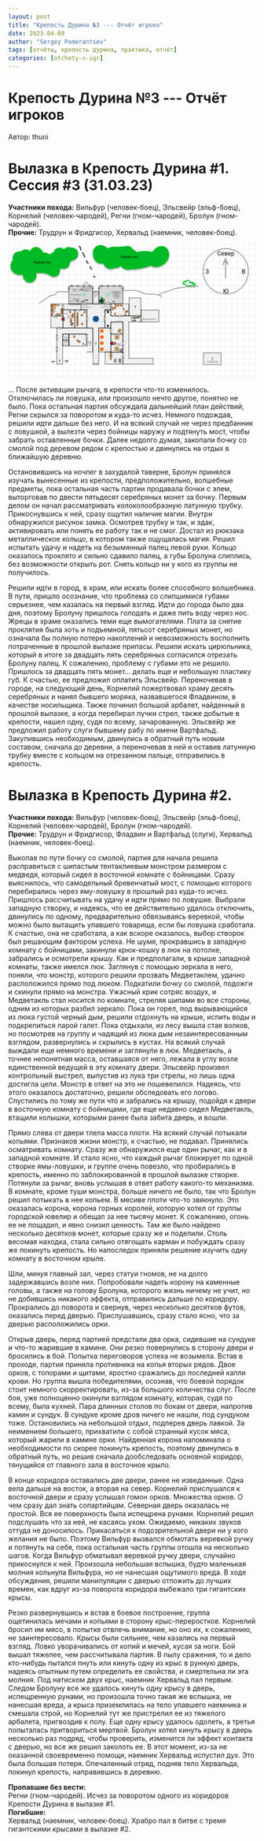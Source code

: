 ```yaml
---
layout: post
title: "Крепость Дурина №3 --- Отчёт игроко"
date: 2023-04-09
author: "Sergey Pomerantsev"
tags: [отчёты, крепость дурина, практика, отчёт]
categories: [otchety-s-igr]
---
```


# Крепость Дурина №3 --- Отчёт игроков

Автор: thuoi

# Вылазка в Крепость Дурина #1. Сессия #3 (31.03.23)

**Участники похода:** Вильфур (человек-боец), Эльсвейр (эльф-боец), Корнелий (человек-чародей), Регни (гном-чародей), Бролун (гном-чародей).   
**Прочие:** Трудрун и Фридгисор, Хервальд (наемник, человек-боец). 

![](/assets/images/_durin_Map_09.04.23.png)

... После активации рычага, в крепости что-то изменилось. Отключилась ли ловушка, или произошло нечто другое, понятно не было. Пока остальная партия обсуждала дальнейший план действий, Регни скрылся за поворотом и куда-то исчез. Немного подождав, решили идти дальше без него. И на всякий случай не через предбанник с ловушкой, а вылезти через бойницы наружу и подтянуть мост, чтобы забрать оставленные бочки. Далее недолго думая, закопали бочку со смолой под деревом рядом с крепостью и двинулись на отдых в ближайшую деревню. 

Остановившись на ночлег в захудалой таверне, Бролун принялся изучать вынесенные из крепости, предположительно, волшебные предметы, пока остальная часть партии продавала бочки с элем, выторговав по двести пятьдесят серебряных монет за бочку. Первым делом он начал рассматривать колоколообразную латунную трубку. Прикоснувшись к ней, сразу ощутил наличие магии. Внутри обнаружился рисунок замка. Осмотрев трубку и так, и эдак, активировать или понять ее работу так и не смог. Достал из рюкзака металлическое кольцо, в котором также ощущалась магия. Решил испытать удачу и надеть на безымянный палец левой руки. Кольцо оказалось проклято и сильно сдавило палец, а губы Бролуна слиплись, без возможности открыть рот. Снять кольцо ни у кого из группы не получилось. 

Решили идти в город, в храм, или искать более способного волшебника. В пути, пришло осознание, что проблема со слипшимися губами серьезнее, чем казалась на первый взгляд. Идти до города было два дня, поэтому Бролуну пришлось голодать и даже пить воду через нос. Жрецы в храме оказались теми еще вымогателями. Плата за снятие проклятия была хоть и подъемной, пятьсот серебряных монет, но означала бы полную потерю накоплений и невозможность восполнить потраченные в прошлой вылазке припасы. Решили искать цирюльника, который в итоге за двадцать пять серебряных согласился отрезать Бролуну палец. К сожалению, проблему с губами это не решило. Пришлось за двадцать пять монет... делать еще и небольшую пластику губ. К счастью, ее предложил оплатить Эльсвейр. Переночевав в городе, на следующий день, Корнелий пожертвовал храму десять серебряных и нанял бывшего моряка, назвавшегося Фладвином, в качестве носильщика. Также починил большой арбалет, найденный в прошлой вылазке, а когда перебирал пучки стрел, также добытые в крепости, нашел одну, судя по всему, зачарованную. Эльсвейр же предложил работу слуги бывшему рабу по имени Вартфальд. Закупившись необходимым, двинулись в обратный путь новым составом, сначала до деревни, а переночевав в ней и оставив латунную трубку вместе с кольцом на отрезанном пальце, отправились в крепость. 

# Вылазка в Крепость Дурина #2.

**Участники похода:** Вильфур (человек-боец), Эльсвейр (эльф-боец), Корнелий (человек-чародей), Бролун (гном-чародей).   
**Прочие:** Трудрун и Фридгисор, Фладвин и Вартфальд (слуги), Хервальд (наемник, человек-боец). 

Выкопав по пути бочку со смолой, партия для начала решила расправиться с шипастым тентаклиевым монстром размером с медведя, который сидел в восточной комнате с бойницами. Сразу выяснилось, что самодельный бревенчатый мост, с помощью которого перебирались через яму-ловушку в прошлый раз куда-то исчез. Пришлось рассчитывать на удачу и идти прямо по ловушке. Выбрали западную створку, и надеясь, что ее действительно удалось отключить, двинулись по одному, предварительно обвязываясь веревкой, чтобы можно было вытащить упавшего товарища, если бы ловушка сработала. К счастью, она не сработала, а как вскоре оказалось, выбор створок был решающим фактором успеха. Не шумя, прокравшись в западную комнату с бойницами, закинули крюк-кошку в люк на потолке, забрались и осмотрели крышу. Как и предполагали, в крыше западной комнаты, также имелся люк. Заглянув с помощью зеркала в него, поняли, что монстр, которого решили прозвать Медветаклем, удачно расположился прямо под люком. Подкатили бочку со смолой, подожги и скинули прямо на монстра. Ужасный крик сотряс воздух, и Медветакль стал носится по комнате, стреляя шипами во все стороны, одним из которых разбил зеркало. Пока он горел, под вырывающийся из люка густой черный дым, решили отдохнуть на крыше, испить воды и подкрепиться парой галет. Пока отдыхали, из лесу вышла стая волков, но посмотрев на группу и чадящий из люка дым незаинтересованным взглядом, развернулись и скрылись в кустах. На всякий случай выждали еще немного времени и заглянули в люк. Медветакль, а точнее непонятная масса, оставшаяся от него, лежала в углу возле единственной ведущей в эту комнату двери. Эльсвейр произвел контрольный выстрел, выпустив из лука три стрелы, но лишь одна достигла цели. Монстр в ответ на это не пошевелился. Надеясь, что этого оказалось достаточно, решили обследовать его логово. Спустились по тому же пути что и забрались на крышу, подойдя к двери в восточную комнату с бойницами, где еще недавно сидел Медветакль, втащили колышки, которыми ранее была забита дверь, и вошли. 

Прямо слева от двери тлела масса плоти. На всякий случай потыкали копьями. Признаков жизни монстр, к счастью, не подавал. Принялись осматривать комнату. Сразу же обнаружился еще один рычаг, как и в западной комнате. И стало ясно, что каждый рычаг блокирует по одной створке ямы-ловушки, и группе очень повезло, что пробирались в крепость, именно по заблокированной в прошлой вылазке створке. Потянули за рычаг, вновь услышав в ответ работу какого-то механизма. В комнате, кроме туши монстра, больше ничего не было, так что Бролун решил потыкать в нее копьем. В месиве плоти что-то звякнуло. Это оказалась корона, корона горных королей, которую хотел от группы городской ювелир и обещал за нее тысячу монет. К сожалению, огонь ее не пощадил, и явно снизил ценность. Там же было найдено несколько десятков монет, которые сразу же и поделили. Столь весомая находка, стала сильно отягощать карман и побуждать сразу же покинуть крепость. Но напоследок приняли решение изучить одну комнату в восточном крыле. 

Шли, минуя главный зал, через статуи гномов, не на долго задержавшись возле них. Попробовали надеть корону на каменные головы, а также на голову Бролуна, которого жизнь ничему не учит, но не добившись никакого эффекта, отправились дальше по коридору. Прокрались до поворота и свернув, через несколько десятков футов, оказались перед дверью. Прислушавшись, сразу стало ясно, что за дверью расположились орки. 

Открыв дверь, перед партией предстали два орка, сидевшие на сундуке и что-то жарившие в камине. Они резко повернулись в сторону двери и бросились в бой. Попытка переговоров успеха не возымела. Встав в проходе, партия приняла противника на копья вторых рядов. Двое орков, с топорами и щитами, яростно сражались до последней капли крови. Но группа вышла победителями, осознав, что боевой порядок стоит немного скорректировать, из-за большого количества слуг. После боя, уже полноценно окинули взглядом комнату, которая, судя по всему, была кухней. Пара длинных столов по бокам от двери, напротив камин и сундук. В сундуке кроме дров ничего не нашли, под сундуком тоже. Остановились на небольшой отдых, подперев дверь лавкой. За неимением большего, прихватили с собой странный кусок мяса, который жарили в камине орки. Найденная корона напоминала о необходимости по скорее покинуть крепость, поэтому двинулись в обратный путь, но решив сначала дообследовать основной коридор, тянущийся от главного зала в восточное крыло. 

В конце коридора оставались две двери, ранее не изведанные. Одна вела дальше на восток, а вторая на север. Корнелий прислушался к восточной двери и сразу услышал гомон орков. Множества орков. О чем сразу дал знать сопартийцам. Северная дверь оказалась не простой. Вся ее поверхность была испещрена рунами. Корнелий решил подслушать что за ней, не касаясь ухом. Ожидаемо, никаких звуков оттуда не доносилось. Прикасаться к подозрительной двери ни у кого желания не было. Поэтому Вильфур вызвался обмотать веревкой ручку и потянуть на себя, пока остальная часть группы отошла на несколько шагов. Когда Вильфур обматывал веревкой ручку двери, случайно прикоснулся к ней. Произошла небольшая вспышка, будто маленькая молния кольнула Вильфура, но не нанесшая ощутимого вреда. В ходе обсуждения, решили манипуляции с дверью отложить до лучших времен, как вдруг из-за поворота коридора выбежало три гигантских крысы. 

Резко развернувшись и встав в боевое построение, группа ощетинилась мечами и копьями в сторону крыс-переростков. Корнелий бросил им мясо, в попытке отвлечь внимание, но оно их, к сожалению, не заинтересовало. Крысы были сильнее, чем казались на первый взгляд. Ловко уворачивались от копий и мечей, кусая за ноги. Бой вышал тяжелее, чем рассчитывала партия. В пылу сражения, то и дело кто-нибудь пытался пнуть или кинуть одну из крыс в рунную дверь, надеясь опытным путем определить ее свойства, и смертельна ли эта молния. Под натиском двух крыс, наемник Хервальд пал первым. Следом Бролуну все же удалось кинуть одну крысу в дверь, испещренную рунами, но произошла точно такая же вспышка, не нанесшая вреда, а крыса приземлилась на тело упавшего наемника и смешала строй, но Корнелий тут же пристрелил ее из тяжелого арбалета, пригвоздив к полу. Еще одну крысу удалось одолеть, а третья попыталась притвориться мертвой. Бролун хотел кинуть крысу в дверь несколько раз подряд, чтобы проверить, изменится ли эффект контакта с дверью, но все же решил заколоть ее. В этот момент, из-за не оказанной своевременно помощи, наемник Хервальд испустил дух. Это была большая потеря. Опечаленный отряд, подняв тело Хервальда, покинул крепость, направившись в деревню.

**Пропавшие без вести:**  
Регни (гном-чародей). Исчез за поворотом одного из коридоров Крепости Дурина в вылазке #1.  
**Погибшие:**  
Хервальд (наемник, человек-боец). Храбро пал в битве с тремя гигантскими крысами в вылазке #2.
